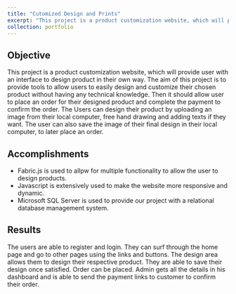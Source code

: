 ```yaml
---
title: "Cutomized Design and Prints"
excerpt: "This project is a product customization website, which will provide user with an interface to design product in their own way,<br/><img src='/images/ff_2.png'>"
collection: portfolio
---
```


## Objective
This project is a product customization website, which will provide user with an interface to design product in their own way. The aim of this project is to provide tools to allow users to easily design and customize their chosen product without having any technical knowledge. Then it should allow user to place an order for their designed product and complete the payment to confirm the order. The Users can design their product by uploading an image from their local computer, free hand drawing and adding texts if they want. The user can also save the image of their final design in their local computer, to later place an order.

## Accomplishments 
* Fabric.js is used to allpw for multiple functionality to allow the user to design products. 
* Javascript is extensively used to make the website more responsive and dynamic. 
* Microsoft SQL Server is used to provide our project with a relational database management system. 

## Results
The users are able to register and login. They can surf through the home page and go to other pages using the links and buttons. The design area allows them to design their respective product. They are able to save their design once satisfied. Order can be placed. Admin gets all the details in his dashboard and is able to send the payment links to customer to confirm their order.